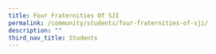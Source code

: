 ```yaml
---
title: Four Fraternities Of SJI
permalink: /community/students/four-fraternities-of-sji/
description: ""
third_nav_title: Students
---
```

